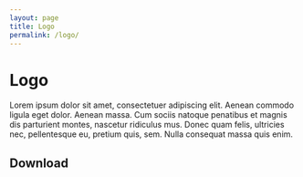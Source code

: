 ```yaml
---
layout: page
title: Logo
permalink: /logo/
---
```


<h1>Logo</h1>
  <p>Lorem ipsum dolor sit amet, consectetuer adipiscing elit. Aenean commodo ligula eget dolor. Aenean massa. Cum sociis natoque penatibus et magnis dis parturient montes, nascetur ridiculus mus. Donec quam felis, ultricies nec, pellentesque eu, pretium quis, sem. Nulla consequat massa quis enim. </p>

<div class="logo"></div>









<h2>Download</h2>


